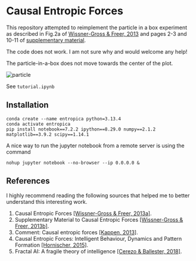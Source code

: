# Causal Entropic Forces

This repository attempted to reimplement the particle in a box experiment as described
in Fig.2a of [Wissner-Gross & Freer, 2013](http://math.mit.edu/~freer/papers/PhysRevLett_110-168702.pdf) and pages 2-3 and 10-11 of [supplementary material](https://journals.aps.org/prl/supplemental/10.1103/PhysRevLett.110.168702).

The code does not work.
I am not sure why and would welcome any help!

The particle-in-a-box does not move
towards the center of the plot.

![particle](https://raw.githubusercontent.com/dyth/causalEntropicForces/secondImplementation/images/particle.png)

See `tutorial.ipynb`



## Installation

```commandline
conda create --name entropica python=3.13.4
conda activate entropica
pip install notebook==7.2.2 ipython==8.29.0 numpy==2.1.2 matplotlib==3.9.2 scipy==1.14.1
```

[//]: # (```commandline)
[//]: # (nohup jupyter notebook > log.txt 2>&1 &)
[//]: # (```)

A nice way to run the jupyter notebook from a remote server is using the command
```commandline
nohup jupyter notebook --no-browser --ip 0.0.0.0 &
```


## References

I highly recommend reading the following sources that helped me to
better understand this interesting work.

1. Causal Entropic Forces [[Wissner-Gross & Freer, 2013a]](http://math.mit.edu/~freer/papers/PhysRevLett_110-168702.pdf).
2. Supplementary Material to Causal Entropic Forces [[Wissner-Gross & Freer, 2013b]](https://journals.aps.org/prl/supplemental/10.1103/PhysRevLett.110.168702).
3. Comment: Causal entropic forces [[Kappen, 2013]](https://arxiv.org/abs/1312.4185).
4. Causal Entropic Forces: Intelligent Behaviour, Dynamics and Pattern Formation [[Hornischer, 2015]](https://pure.mpg.de/rest/items/item_2300851/component/file_2300850/content).
5. Fractal AI: A fragile theory of intelligence [[Cerezo & Ballester, 2018]](https://arxiv.org/abs/1803.05049).
